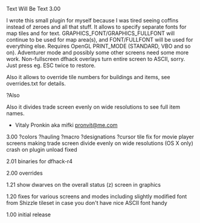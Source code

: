 Text Will Be Text 3.00

I wrote this small plugin for myself because I was tired seeing coffins instead of zeroes and all that stuff. It allows to specify separate fonts for map tiles and for text. GRAPHICS_FONT/GRAPHICS_FULLFONT will continue to be used for map area(s), and FONT/FULLFONT will be used for everything else. Requires OpenGL PRINT_MODE (STANDARD, VBO and so on). Adventurer mode and possibly some other screens need some more work. Non-fullscreen dfhack overlays turn entire screen to ASCII, sorry. Just press eg. ESC twice to restore.

Also it allows to override tile numbers for buildings and items, see overrides.txt for details.

?Also

Also it divides trade screen evenly on wide resolutions to see full item names.

- Vitaly Pronkin aka mifki <pronvit@me.com>

3.00
?colors
?hauling
?macro
?designations
?cursor tile
fix for movie player screens
making trade screen divide evenly on wide resolutions (OS X only)
crash on plugin unload fixed

2.01
binaries for dfhack-r4

2.00
overrides

1.21
show dwarves on the overall status (z) screen in graphics

1.20
fixes for various screens and modes
including slightly modified font from Shizzle tileset in case you don't have nice ASCII font handy

1.00
initial release

